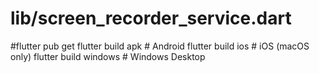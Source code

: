 # lib/screen_recorder_service.dart
#flutter pub get
flutter build apk        # Android
flutter build ios        # iOS (macOS only)
flutter build windows    # Windows Desktop